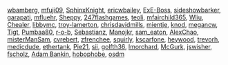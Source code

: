 [wbamberg](/en-US/profiles/wbamberg),
[mfuji09](/en-US/profiles/mfuji09),
[SphinxKnight](/en-US/profiles/SphinxKnight),
[ericwbailey](/en-US/profiles/ericwbailey),
[ExE-Boss](/en-US/profiles/ExE-Boss),
[sideshowbarker](/en-US/profiles/sideshowbarker),
[garapati](/en-US/profiles/garapati),
[mfluehr](/en-US/profiles/mfluehr), [Sheppy](/en-US/profiles/Sheppy),
[247flashgames](/en-US/profiles/247flashgames),
[teoli](/en-US/profiles/teoli),
[mfairchild365](/en-US/profiles/mfairchild365),
[Wliu](/en-US/profiles/Wliu), [Chealer](/en-US/profiles/Chealer),
[libbymc](/en-US/profiles/libbymc),
[troy-lamerton](/en-US/profiles/troy-lamerton),
[chrisdavidmills](/en-US/profiles/chrisdavidmills),
[mientje](/en-US/profiles/mientje), [knod](/en-US/profiles/knod),
[megancw](/en-US/profiles/megancw), [Tigt](/en-US/profiles/Tigt),
[Pumbaa80](/en-US/profiles/Pumbaa80), [r-o-b](/en-US/profiles/r-o-b),
[Sebastianz](/en-US/profiles/Sebastianz),
[Manojkr](/en-US/profiles/Manojkr),
[sam\_eaton](/en-US/profiles/sam_eaton),
[AlexChao](/en-US/profiles/AlexChao),
[misterManSam](/en-US/profiles/misterManSam),
[cvrebert](/en-US/profiles/cvrebert),
[zfrenchee](/en-US/profiles/zfrenchee),
[squirly](/en-US/profiles/squirly),
[kscarfone](/en-US/profiles/kscarfone),
[heywood](/en-US/profiles/heywood), [trevorh](/en-US/profiles/trevorh),
[medicdude](/en-US/profiles/medicdude),
[ethertank](/en-US/profiles/ethertank), [Pie21](/en-US/profiles/Pie21),
[sii](/en-US/profiles/sii), [golfth36](/en-US/profiles/golfth36),
[lmorchard](/en-US/profiles/lmorchard),
[McGurk](/en-US/profiles/McGurk), [jswisher](/en-US/profiles/jswisher),
[fscholz](/en-US/profiles/fscholz), [Adam
Bankin](/en-US/profiles/Adam%20Bankin),
[hobophobe](/en-US/profiles/hobophobe), [osdm](/en-US/profiles/osdm)
